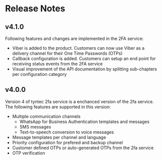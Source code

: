 # Release Notes

## v4.1.0

Following features and changes are implemented in the 2FA service:
- Viber is added to the product. Customers can now use Viber as a delivery channel for their One Time Passwords (OTPs)
- Callback configuration is added. Customers can setup an end point for receiving status events from the 2FA service
- Visual improvement of the API documentation by splitting sub-chapters per configuration category

## v4.0.0

Version 4 of tyntec 2fa service is a enchanced version of the 2fa service. The following features are supported in this version:
 - Multiple communication channels
   - WhatsApp for Business Authentication templates and messages
   - SMS messages
   - Text-to-speech conversion to voice messages
 - Message templates per channel and language
 - Priority configuration for prefered and backup channel
 - Customer defined OTPs or auto-generated OTPs from the 2fa service
 - OTP verification
